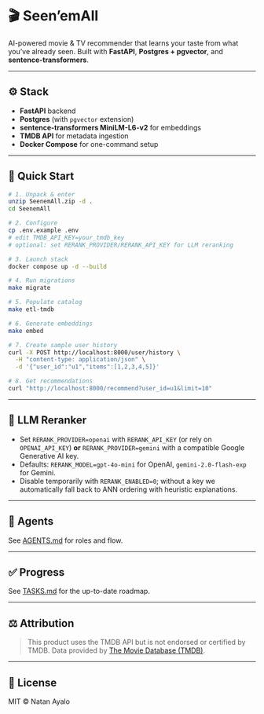 # 🎬 Seen’emAll

AI-powered movie & TV recommender that learns your taste from what you’ve already seen.
Built with **FastAPI**, **Postgres + pgvector**, and **sentence-transformers**.

---

## ⚙️ Stack
- **FastAPI** backend
- **Postgres** (with `pgvector` extension)
- **sentence-transformers MiniLM-L6-v2** for embeddings
- **TMDB API** for metadata ingestion
- **Docker Compose** for one-command setup

---

## 🚀 Quick Start

```bash
# 1. Unpack & enter
unzip SeenemAll.zip -d .
cd SeenemAll

# 2. Configure
cp .env.example .env
# edit TMDB_API_KEY=your_tmdb_key
# optional: set RERANK_PROVIDER/RERANK_API_KEY for LLM reranking

# 3. Launch stack
docker compose up -d --build

# 4. Run migrations
make migrate

# 5. Populate catalog
make etl-tmdb

# 6. Generate embeddings
make embed

# 7. Create sample user history
curl -X POST http://localhost:8000/user/history \
  -H "content-type: application/json" \
  -d '{"user_id":"u1","items":[1,2,3,4,5]}'

# 8. Get recommendations
curl "http://localhost:8000/recommend?user_id=u1&limit=10"
````

---

## 🔁 LLM Reranker

- Set `RERANK_PROVIDER=openai` with `RERANK_API_KEY` (or rely on `OPENAI_API_KEY`) **or**
  `RERANK_PROVIDER=gemini` with a compatible Google Generative AI key.
- Defaults: `RERANK_MODEL=gpt-4o-mini` for OpenAI, `gemini-2.0-flash-exp` for Gemini.
- Disable temporarily with `RERANK_ENABLED=0`; without a key we automatically fall back
  to ANN ordering with heuristic explanations.

---

## 🧠 Agents

See [AGENTS.md](./AGENTS.md) for roles and flow.

---

## ✅ Progress

See [TASKS.md](./TASKS.md) for the up-to-date roadmap.

---

## ⚖️ Attribution

> This product uses the TMDB API but is not endorsed or certified by TMDB.
> Data provided by [The Movie Database (TMDB)](https://www.themoviedb.org).

---

## 📄 License

MIT © Natan Ayalo
